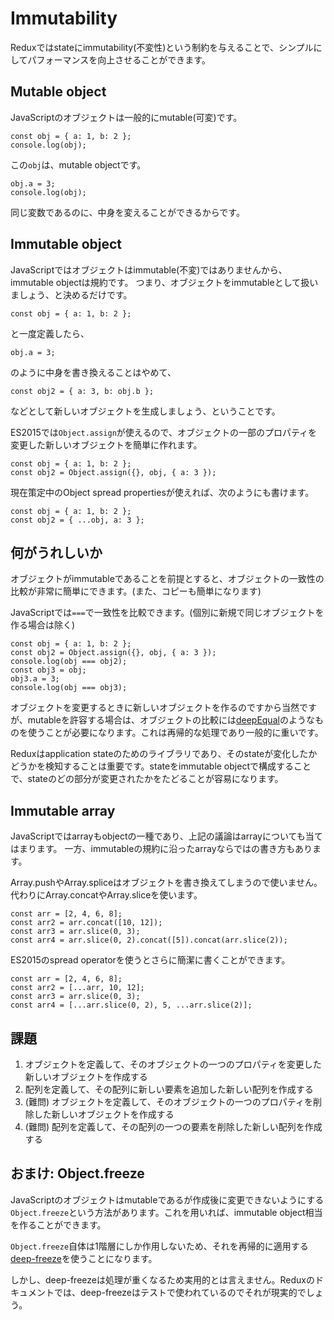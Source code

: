 # Immutability

Reduxではstateにimmutability(不変性)という制約を与えることで、シンプルにしてパフォーマンスを向上させることができます。

## Mutable object

JavaScriptのオブジェクトは一般的にmutable(可変)です。

```
const obj = { a: 1, b: 2 };
console.log(obj);
```

この`obj`は、mutable objectです。

```
obj.a = 3;
console.log(obj);
```

同じ変数であるのに、中身を変えることができるからです。

## Immutable object

JavaScriptではオブジェクトはimmutable(不変)ではありませんから、immutable objectは規約です。
つまり、オブジェクトをimmutableとして扱いましょう、と決めるだけです。

```
const obj = { a: 1, b: 2 };
```

と一度定義したら、

```
obj.a = 3;
```

のように中身を書き換えることはやめて、

```
const obj2 = { a: 3, b: obj.b };
```

などとして新しいオブジェクトを生成しましょう、ということです。

ES2015では`Object.assign`が使えるので、オブジェクトの一部のプロパティを変更した新しいオブジェクトを簡単に作れます。

```
const obj = { a: 1, b: 2 };
const obj2 = Object.assign({}, obj, { a: 3 });
```

現在策定中のObject spread propertiesが使えれば、次のようにも書けます。

```
const obj = { a: 1, b: 2 };
const obj2 = { ...obj, a: 3 };
```

## 何がうれしいか

オブジェクトがimmutableであることを前提とすると、オブジェクトの一致性の比較が非常に簡単にできます。(また、コピーも簡単になります)

JavaScriptでは`===`で一致性を比較できます。(個別に新規で同じオブジェクトを作る場合は除く)

```
const obj = { a: 1, b: 2 };
const obj2 = Object.assign({}, obj, { a: 3 });
console.log(obj === obj2);
const obj3 = obj;
obj3.a = 3;
console.log(obj === obj3);
```

オブジェクトを変更するときに新しいオブジェクトを作るのですから当然ですが、mutableを許容する場合は、オブジェクトの比較には[deepEqual](https://github.com/substack/node-deep-equal)のようなものを使うことが必要になります。これは再帰的な処理であり一般的に重いです。

Reduxはapplication stateのためのライブラリであり、そのstateが変化したかどうかを検知することは重要です。stateをimmutable objectで構成することで、stateのどの部分が変更されたかをたどることが容易になります。

## Immutable array

JavaScriptではarrayもobjectの一種であり、上記の議論はarrayについても当てはまります。
一方、immutableの規約に沿ったarrayならではの書き方もあります。

Array.pushやArray.spliceはオブジェクトを書き換えてしまうので使いません。
代わりにArray.concatやArray.sliceを使います。

```
const arr = [2, 4, 6, 8];
const arr2 = arr.concat([10, 12]);
const arr3 = arr.slice(0, 3);
const arr4 = arr.slice(0, 2).concat([5]).concat(arr.slice(2));
```

ES2015のspread operatorを使うとさらに簡潔に書くことができます。

```
const arr = [2, 4, 6, 8];
const arr2 = [...arr, 10, 12];
const arr3 = arr.slice(0, 3);
const arr4 = [...arr.slice(0, 2), 5, ...arr.slice(2)];
```

## 課題

1. オブジェクトを定義して、そのオブジェクトの一つのプロパティを変更した新しいオブジェクトを作成する
2. 配列を定義して、その配列に新しい要素を追加した新しい配列を作成する
3. (難問) オブジェクトを定義して、そのオブジェクトの一つのプロパティを削除した新しいオブジェクトを作成する
4. (難問) 配列を定義して、その配列の一つの要素を削除した新しい配列を作成する

## おまけ: Object.freeze

JavaScriptのオブジェクトはmutableであるが作成後に変更できないようにする`Object.freeze`という方法があります。これを用いれば、immutable object相当を作ることができます。

`Object.freeze`自体は1階層にしか作用しないため、それを再帰的に適用する[deep-freeze](https://github.com/substack/deep-freeze)を使うことになります。

しかし、deep-freezeは処理が重くなるため実用的とは言えません。Reduxのドキュメントでは、deep-freezeはテストで使われているのでそれが現実的でしょう。
